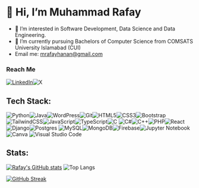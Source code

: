 <h1>👋 Hi, I’m Muhammad Rafay</h1>

- 👀 I’m interested in Software Development, Data Science and Data Engineering.
- 🌱 I’m currently pursuing Bachelors of Computer Science from COMSATS University Islamabad (CUI)
- Email me: mrafayhanan@gmail.com

<h3>Reach Me</h3>

<span>
  
<a href="https://www.linkedin.com/in/mrafayhanan/" target="_blank">![LinkedIn](https://img.shields.io/badge/linkedin-%230077B5.svg?style=for-the-badge&logo=linkedin&logoColor=white)</a>![X](https://img.shields.io/badge/X-%23000000.svg?style=for-the-badge&logo=X&logoColor=white)
</span>


<h2>Tech Stack:</h2>

<span>![Python](https://img.shields.io/badge/python-3670A0?style=for-the-badge&logo=python&logoColor=ffdd54)![Java](https://img.shields.io/badge/java-%23ED8B00.svg?style=for-the-badge&logo=openjdk&logoColor=white)![WordPress](https://img.shields.io/badge/WordPress-%23117AC9.svg?style=for-the-badge&logo=WordPress&logoColor=white)![Git](https://img.shields.io/badge/git-%23F05033.svg?style=for-the-badge&logo=git&logoColor=white)![HTML5](https://img.shields.io/badge/html5-%23E34F26.svg?style=for-the-badge&logo=html5&logoColor=white)![CSS3](https://img.shields.io/badge/css3-%231572B6.svg?style=for-the-badge&logo=css3&logoColor=white)![Bootstrap](https://img.shields.io/badge/bootstrap-%238511FA.svg?style=for-the-badge&logo=bootstrap&logoColor=white)![TailwindCSS](https://img.shields.io/badge/tailwindcss-%2338B2AC.svg?style=for-the-badge&logo=tailwind-css&logoColor=white)![JavaScript](https://img.shields.io/badge/javascript-%23323330.svg?style=for-the-badge&logo=javascript&logoColor=%23F7DF1E)![TypeScript](https://img.shields.io/badge/typescript-%23007ACC.svg?style=for-the-badge&logo=typescript&logoColor=white)![C](https://img.shields.io/badge/c-%2300599C.svg?style=for-the-badge&logo=c&logoColor=white)
![C#](https://img.shields.io/badge/c%23-%23239120.svg?style=for-the-badge&logo=csharp&logoColor=white)![C++](https://img.shields.io/badge/c++-%2300599C.svg?style=for-the-badge&logo=c%2B%2B&logoColor=white)![PHP](https://img.shields.io/badge/php-%23777BB4.svg?style=for-the-badge&logo=php&logoColor=white)![React](https://img.shields.io/badge/react-%2320232a.svg?style=for-the-badge&logo=react&logoColor=%2361DAFB)
![Django](https://img.shields.io/badge/django-%23092E20.svg?style=for-the-badge&logo=django&logoColor=white)![Postgres](https://img.shields.io/badge/postgres-%23316192.svg?style=for-the-badge&logo=postgresql&logoColor=white)
![MySQL](https://img.shields.io/badge/mysql-4479A1.svg?style=for-the-badge&logo=mysql&logoColor=white)![MongoDB](https://img.shields.io/badge/MongoDB-%234ea94b.svg?style=for-the-badge&logo=mongodb&logoColor=white)![Firebase](https://img.shields.io/badge/firebase-a08021?style=for-the-badge&logo=firebase&logoColor=ffcd34)![Jupyter Notebook](https://img.shields.io/badge/jupyter-%23FA0F00.svg?style=for-the-badge&logo=jupyter&logoColor=white)
![Canva](https://img.shields.io/badge/Canva-%2300C4CC.svg?style=for-the-badge&logo=Canva&logoColor=white)
![Visual Studio Code](https://img.shields.io/badge/Visual%20Studio%20Code-0078d7.svg?style=for-the-badge&logo=visual-studio-code&logoColor=white)
</span>

<h2>Stats:</h2>
<span>
  
[![Rafay's GitHub stats](https://github-readme-stats.vercel.app/api?username=rafayhanan&hide=contribs&show_icons=true&theme=radical)](https://github.com/anuraghazra/github-readme-stats)         ![Top Langs](https://github-readme-stats.vercel.app/api/top-langs/?username=rafayhanan&hide_progress=true&theme=radical)

</span>

<span>
  
[![GitHub Streak](https://streak-stats.demolab.com?user=rafayhanan&theme=radical)](https://git.io/streak-stats)

</span>

<!---
rafayhanan/rafayhanan is a ✨ special ✨ repository because its `README.md` (this file) appears on your GitHub profile.
You can click the Preview link to take a look at your changes.
--->
